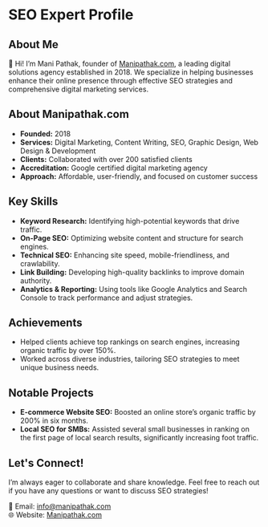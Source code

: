 # SEO Expert Profile

## About Me

👋 Hi! I’m Mani Pathak, founder of [Manipathak.com](https://manipathak.com), a leading digital solutions agency established in 2018. We specialize in helping businesses enhance their online presence through effective SEO strategies and comprehensive digital marketing services.

## About Manipathak.com

- **Founded:** 2018
- **Services:** Digital Marketing, Content Writing, SEO, Graphic Design, Web Design & Development
- **Clients:** Collaborated with over 200 satisfied clients
- **Accreditation:** Google certified digital marketing agency
- **Approach:** Affordable, user-friendly, and focused on customer success

## Key Skills

- **Keyword Research:** Identifying high-potential keywords that drive traffic.
- **On-Page SEO:** Optimizing website content and structure for search engines.
- **Technical SEO:** Enhancing site speed, mobile-friendliness, and crawlability.
- **Link Building:** Developing high-quality backlinks to improve domain authority.
- **Analytics & Reporting:** Using tools like Google Analytics and Search Console to track performance and adjust strategies.

## Achievements

- Helped clients achieve top rankings on search engines, increasing organic traffic by over 150%.
- Worked across diverse industries, tailoring SEO strategies to meet unique business needs.

## Notable Projects

- **E-commerce Website SEO:** Boosted an online store’s organic traffic by 200% in six months.
- **Local SEO for SMBs:** Assisted several small businesses in ranking on the first page of local search results, significantly increasing foot traffic.

## Let's Connect!

I’m always eager to collaborate and share knowledge. Feel free to reach out if you have any questions or want to discuss SEO strategies!

📧 Email: [info@manipathak.com](mailto:your.email@example.com)  
🌐 Website: [Manipathak.com](https://manipathak.com)  
